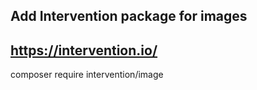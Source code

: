 ## Add Intervention package for images
## https://intervention.io/
composer require intervention/image
